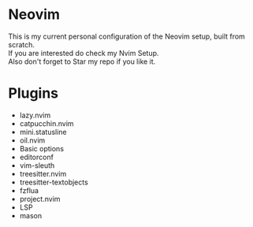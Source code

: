 # Neovim

This is my current personal configuration of the Neovim setup, built from scratch.<br>
If you are interested do check my Nvim Setup.<br>
Also don't forget to Star my repo if you like it.<br>

# Plugins

- lazy.nvim
- catpucchin.nvim
- mini.statusline
- oil.nvim
- Basic options
- editorconf
- vim-sleuth
- treesitter.nvim
- treesitter-textobjects
- fzflua
- project.nvim
- LSP
- mason
  
